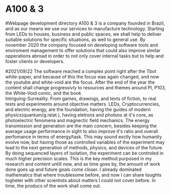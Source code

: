 # A100 & 3
#Webpage development directory
A100 & 3 is a company founded in Brazil, and as our means we use our services to manufacture technology. Starting from LEDs to houses, business and public spaces, we shall help to deliver suitable solutions for specific situations, as well to general use.
By november 2020 the company focused on developing software tools and enviroment management to offer solutions that could also improve similar opperations abroad in order to not only cover internal tasks but to help and foster clients or developers.

#2021/09/22
The software reached a complex point right after the Tbot white-paper, and because of this the focus was again changed, and now the youtube and white-void are the 
focus. After the end of the year the content shall change progressivly to resources and themes around PI, P103, the White-Void comic, and the book  
Intriguing-Surreality. From games, drawings, and texts of fiction, to real tests and experiments around objective matters. LEDs, Cryptocurrencies, and electric 
energy, are the foundation, having the guides of modern physics(quantum/g.relat.), having eletrons and photons at it's core, as photoelectric fenomena and magnectic field mechanics. The energy transmission and generation are the main concern, besides keeping the average usage performance in sight to also improve it's ratio and 
overall perfomance in terms of energy/task. This may sound exctly how humanity evolve now, but having those as controlled variables of the experiment may lead to 
the next generation of methods, physics, and devices of the future. By doing sequenced layers of isolation, the experiment can be controled in much higher precision 
scales. This is the key method purposed in my research and content untill now, and as time goes by, the amount of work done goes up and future goals come closer. I
already dominated mathematics that where troublesome before, and now I can share toughts togheter with other scientists about matters I could not cover before. In 
time, the producs of the work shall come out.
